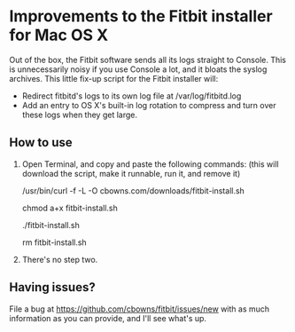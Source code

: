 # Improvements to the Fitbit installer for Mac OS X

Out of the box, the Fitbit software sends all its logs straight to Console. This is unnecessarily noisy if you use Console a lot, and it bloats the syslog archives. This little fix-up script for the Fitbit installer will:

- Redirect fitbitd's logs to its own log file at /var/log/fitbitd.log
- Add an entry to OS X's built-in log rotation to compress and turn over these logs when they get large.

## How to use

1. Open Terminal, and copy and paste the following commands: (this will download the script, make it runnable, run it, and remove it)

	/usr/bin/curl -f -L -O cbowns.com/downloads/fitbit-install.sh
	
	chmod a+x fitbit-install.sh
	
	./fitbit-install.sh
	
	rm fitbit-install.sh
	
2. There's no step two.

## Having issues?

File a bug at https://github.com/cbowns/fitbit/issues/new with as much information as you can provide, and I'll see what's up.